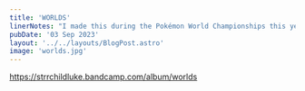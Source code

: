 ```yaml
---
title: 'WORLDS'
linerNotes: "I made this during the Pokémon World Championships this year and had planned to release it during the tournament but I needed more time. So here we are."
pubDate: '03 Sep 2023'
layout: '../../layouts/BlogPost.astro'
image: 'worlds.jpg'
---
```


https://strrchildluke.bandcamp.com/album/worlds
